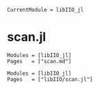 ```@meta
CurrentModule = libIIO_jl
```

# scan.jl

```@index
Modules = [libIIO_jl]
Pages   = ["scan.md"]
```

```@autodocs
Modules = [libIIO_jl]
Pages   = ["libIIO/scan.jl"]
```
